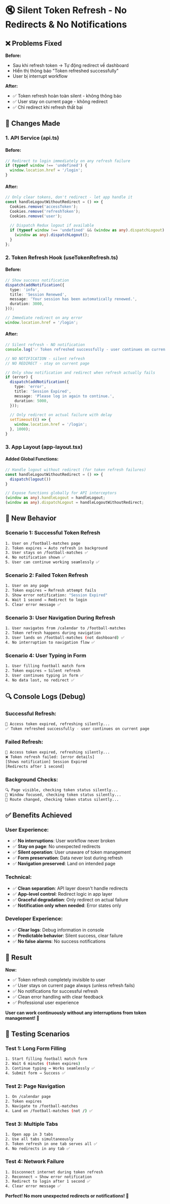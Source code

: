 # 🔇 Silent Token Refresh - No Redirects & No Notifications

## ❌ **Problems Fixed**

**Before:**
- Sau khi refresh token → Tự động redirect về dashboard
- Hiển thị thông báo "Token refreshed successfully" 
- User bị interrupt workflow

**After:**
- ✅ Token refresh hoàn toàn silent - không thông báo
- ✅ User stay on current page - không redirect
- ✅ Chỉ redirect khi refresh thất bại

## 🔧 **Changes Made**

### **1. API Service (api.ts)**

#### **Before:**
```typescript
// Redirect to login immediately on any refresh failure
if (typeof window !== 'undefined') {
  window.location.href = '/login';
}
```

#### **After:**
```typescript
// Only clear tokens, don't redirect - let app handle it
const handleLogoutWithoutRedirect = () => {
  Cookies.remove('accessToken');
  Cookies.remove('refreshToken');
  Cookies.remove('user');
  
  // Dispatch Redux logout if available
  if (typeof window !== 'undefined' && (window as any).dispatchLogout) {
    (window as any).dispatchLogout();
  }
};
```

### **2. Token Refresh Hook (useTokenRefresh.ts)**

#### **Before:**
```typescript
// Show success notification
dispatch(addNotification({
  type: 'info',
  title: 'Session Renewed',
  message: 'Your session has been automatically renewed.',
  duration: 3000,
}));

// Immediate redirect on any error
window.location.href = '/login';
```

#### **After:**
```typescript
// Silent refresh - NO notification
console.log('✅ Token refreshed successfully - user continues on current page');

// NO NOTIFICATION - silent refresh
// NO REDIRECT - stay on current page

// Only show notification and redirect when refresh actually fails
if (error) {
  dispatch(addNotification({
    type: 'error',
    title: 'Session Expired',
    message: 'Please log in again to continue.',
    duration: 5000,
  }));
  
  // Only redirect on actual failure with delay
  setTimeout(() => {
    window.location.href = '/login';
  }, 1000);
}
```

### **3. App Layout (app-layout.tsx)**

#### **Added Global Functions:**
```typescript
// Handle logout without redirect (for token refresh failures)
const handleLogoutWithoutRedirect = () => {
  dispatch(logout())
}

// Expose functions globally for API interceptors
(window as any).handleLogout = handleLogout;
(window as any).dispatchLogout = handleLogoutWithoutRedirect;
```

## 🚀 **New Behavior**

### **Scenario 1: Successful Token Refresh**
```bash
1. User on /football-matches page
2. Token expires → Auto refresh in background
3. User stays on /football-matches ✅
4. No notification shown ✅
5. User can continue working seamlessly ✅
```

### **Scenario 2: Failed Token Refresh**
```bash
1. User on any page
2. Token expires → Refresh attempt fails
3. Show error notification: "Session Expired"
4. Wait 1 second → Redirect to login
5. Clear error message ✅
```

### **Scenario 3: User Navigation During Refresh**
```bash
1. User navigates from /calendar to /football-matches
2. Token refresh happens during navigation
3. User lands on /football-matches (not dashboard) ✅
4. No interruption to navigation flow ✅
```

### **Scenario 4: User Typing in Form**
```bash
1. User filling football match form
2. Token expires → Silent refresh
3. User continues typing in form ✅
4. No data lost, no redirect ✅
```

## 🔍 **Console Logs (Debug)**

### **Successful Refresh:**
```bash
🔄 Access token expired, refreshing silently...
✅ Token refreshed successfully - user continues on current page
```

### **Failed Refresh:**
```bash
🔄 Access token expired, refreshing silently...
❌ Token refresh failed: [error details]
[Shows notification] Session Expired
[Redirects after 1 second]
```

### **Background Checks:**
```bash
🔍 Page visible, checking token status silently...
🎯 Window focused, checking token status silently...
🔀 Route changed, checking token status silently...
```

## ✅ **Benefits Achieved**

### **User Experience:**
- ✅ **No interruptions**: User workflow never broken
- ✅ **Stay on page**: No unexpected redirects
- ✅ **Silent operation**: User unaware of token management
- ✅ **Form preservation**: Data never lost during refresh
- ✅ **Navigation preserved**: Land on intended page

### **Technical:**
- ✅ **Clean separation**: API layer doesn't handle redirects
- ✅ **App-level control**: Redirect logic in app layer
- ✅ **Graceful degradation**: Only redirect on actual failure
- ✅ **Notification only when needed**: Error states only

### **Developer Experience:**
- ✅ **Clear logs**: Debug information in console
- ✅ **Predictable behavior**: Silent success, clear failure
- ✅ **No false alarms**: No success notifications

## 🎯 **Result**

**Now:**
- ✅ Token refresh completely invisible to user
- ✅ User stays on current page always (unless refresh fails)
- ✅ No notifications for successful refresh
- ✅ Clean error handling with clear feedback
- ✅ Professional user experience

**User can work continuously without any interruptions from token management! 🎉**

## 🔧 **Testing Scenarios**

### **Test 1: Long Form Filling**
```bash
1. Start filling football match form
2. Wait 6 minutes (token expires)
3. Continue typing → Works seamlessly ✅
4. Submit form → Success ✅
```

### **Test 2: Page Navigation**
```bash
1. On /calendar page
2. Token expires
3. Navigate to /football-matches
4. Land on /football-matches (not /) ✅
```

### **Test 3: Multiple Tabs**
```bash
1. Open app in 3 tabs
2. Use all tabs simultaneously
3. Token refresh in one tab serves all ✅
4. No redirects in any tab ✅
```

### **Test 4: Network Failure**
```bash
1. Disconnect internet during token refresh
2. Reconnect → Show error notification
3. Redirect to login after 1 second ✅
4. Clear error message ✅
```

**Perfect! No more unexpected redirects or notifications! 🚀**

